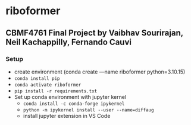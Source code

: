 # riboformer

## CBMF4761 Final Project by Vaibhav Sourirajan, Neil Kachappilly, Fernando Cauvi

### Setup
- create environment (conda create —name riboformer python=3.10.15)
- `conda install pip`
- `conda activate riboformer`
- `pip install -r requirements.txt`
- Set up conda environment with jupyter kernel
    - `conda install -c conda-forge ipykernel`
    - `python -m ipykernel install --user --name=diffaug`
    - install jupyter extension in VS Code